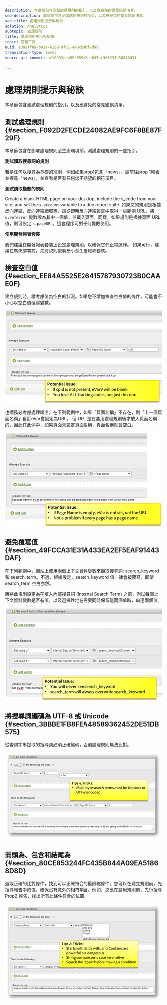 ```yaml
---
description: 本章節包含測試處理規則的指引，以及應避免的常見錯誤清單。
seo-description: 本章節包含測試處理規則的指引，以及應避免的常見錯誤清單。
seo-title: 處理規則提示與秘訣
solution: Analytics
subtopic: 處理規則
title: 處理規則提示與秘訣
topic: 管理工具
uuid: e3a9ff8a-b81a-41c9-9f61-e40cb4bf7d99
translation-type: tm+mt
source-git-commit: ae18932eda59c059e2aa635cc30f233b88840031

---
```



# 處理規則提示與秘訣

本章節包含測試處理規則的指引，以及應避免的常見錯誤清單。

## 測試處理規則 {#section_F092D2FECDE24082AE9FC6F8BE87F29F}

本章節包含在部署處理規則至生產環境前，測試處理規則的一些指引。

**測試讀取搜尋詞的規則**

若是任何以搜尋為基礎的准則，例如如果prop1包含「news」，請前往prop 1報表並搜尋「news」，並查看是否有任何您不期望的相符項目。

**測試讀取變數的規則**

Create a blank HTML page on your desktop, include the s_code from your site, and set the `s.account` variable to a dev report suite. 如果您的規則是根據反向連結、反向連結網域等，請從即時反向連結報告中取得一些範例 URL，將 `s.referrer` 變數設為其中一個值，並載入頁面。同樣，如果規則是根據頁面 URL 值，則可設定 `s.pageURL`。這套程序可對任何變數使用。

**使用開發報表套裝**

我們建議在開發報表套裝上設定處理規則，以確保它們正常運作。 如果可行，建議在廣泛部署前，先將規則複製至小型生產報表套裝。

## 檢查空白值 {#section_EE84A5525E26415787930723B0CAAE0F}

建立規則時，請考慮值為空白的狀況。如果您不增加檢查空白值的條件，可能會不小心以空白值覆寫變數。

![](assets/tips-set-value-acquisition-code.png)

也請務必考慮處理順序。在下列範例中，如果「頁面名稱」不存在，則「上一個頁面名稱」自訂eVar會設定為URL。 但 URL 是在套用處理規則後才放入頁面名稱的，因此在此例中，如果頁面未設定頁面名稱，頁面名稱就會空白。

![](assets/tips-copy-page-name-to-evar.png)

## 避免覆寫值 {#section_49FCCA31E31A433EA2EF5EAF91443DAF}

在下列範例中，網站上使用兩個上下文資料變數來擷取搜尋詞: search_keyword 和 search_term。不過，根據設定，search_keyword 值一律會被覆寫，即使 search_term 空白亦然。

應將此規則設定為在填入內部搜尋詞 (Internal Search Term) 之前，測試每個上下文資料變數是否有值，以及選擇性地在需要同時保留這兩個值時，串連兩個值。

![](assets/tips-search-keyword.png)

## 將搜尋詞編碼為 UTF-8 或 Unicode {#section_3BBBE1FB8FEA48589362452DE51DB575}

從查詢字串提取的搜尋詞必須正確編碼，否則處理規則無法比對。

![](assets/tips-multibyte.png)

## 開頭為、包含和結尾為 {#section_80CE853244FC435B844A09EA51868D8D}

選取正確的比對條件，找到可以正確符合的最限縮條件。您可以在建立規則前，先搜尋報告中的值，確保沒有意外的相符項目。例如，您應在啟用規則前，先行搜尋 Prop2 報告，找出所有此條件符合的位置。

![](assets/tips-startswith.png)
